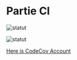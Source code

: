 # Partie CI

![statut](https://github.com/magloiredaniel/cicd-projet1-github-action/actions/workflows/main.yml/badge.svg)

![statut](https://github.com/magloiredaniel/cicd-projet1-github-action/actions/workflows/main.yml/badge.svg?event=push&branch=master)


[Here is CodeCov Account](https://about.codecov.io/)